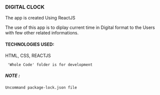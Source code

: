 ### DIGITAL CLOCK 

The app is created Using ReactJS

The use of this app is to diplay current time in Digital format to the Users with few other related 
informations.

 #### TECHNOLOGIES USED: 
    
 HTML, CSS, REACTJS

     'Whole Code' folder is for development
    
 ##### NOTE :
    Uncommand package-lock.json file

